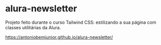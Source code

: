 # alura-newsletter
Projeto feito durante o curso Tailwind CSS: estilizando a sua página com classes utilitárias da Alura.

https://antoniobemjunior.github.io/alura-newsletter/

